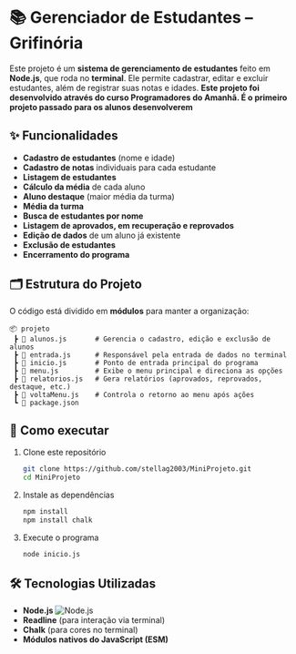 # 📚 Gerenciador de Estudantes – Grifinória

Este projeto é um **sistema de gerenciamento de estudantes** feito em **Node.js**, que roda no **terminal**.
Ele permite cadastrar, editar e excluir estudantes, além de registrar suas notas e idades.
**Este projeto foi desenvolvido através do curso Programadores do Amanhã. É o primeiro projeto passado para os alunos desenvolverem**

## ✨ Funcionalidades

*  **Cadastro de estudantes** (nome e idade)
*  **Cadastro de notas** individuais para cada estudante
*  **Listagem de estudantes**
*  **Cálculo da média** de cada aluno
*  **Aluno destaque** (maior média da turma)
*  **Média da turma**
*  **Busca de estudantes por nome**
*  **Listagem de aprovados, em recuperação e reprovados**
*  **Edição de dados** de um aluno já existente
*  **Exclusão de estudantes**
*  **Encerramento do programa**

## 🗂️ Estrutura do Projeto

O código está dividido em **módulos** para manter a organização:

```
📦 projeto
 ┣ 📜 alunos.js       # Gerencia o cadastro, edição e exclusão de alunos
 ┣ 📜 entrada.js      # Responsável pela entrada de dados no terminal
 ┣ 📜 inicio.js       # Ponto de entrada principal do programa
 ┣ 📜 menu.js         # Exibe o menu principal e direciona as opções
 ┣ 📜 relatorios.js   # Gera relatórios (aprovados, reprovados, destaque, etc.)
 ┣ 📜 voltaMenu.js    # Controla o retorno ao menu após ações
 ┗ 📜 package.json
```

## 🚀 Como executar

1. Clone este repositório

   ```bash
   git clone https://github.com/stellag2003/MiniProjeto.git
   cd MiniProjeto

   ```

2. Instale as dependências

   ```bash
   npm install
   npm install chalk
   ```

3. Execute o programa

   ```bash
   node inicio.js
   ```

## 🛠️ Tecnologias Utilizadas

* **Node.js** ![Node.js](https://img.shields.io/badge/Node.js-339933?style=flat&logo=node.js&logoColor=white)
* **Readline** (para interação via terminal)
* **Chalk** (para cores no terminal)
* **Módulos nativos do JavaScript (ESM)**
